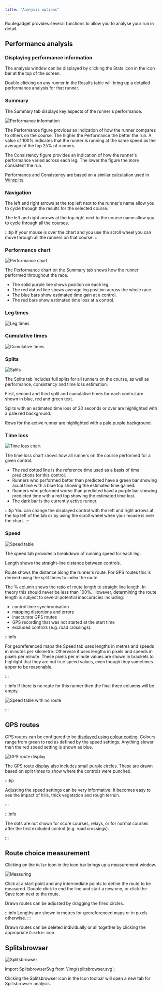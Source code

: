 ```yaml
---
title: "Analysis options"
---
```


Routegadget provides several functions to allow you to analyse your run in detail.

## Performance analysis

### Displaying performance information

The analysis window can be displayed by clicking the Stats icon in the icon bar at the top of the screen. 

Double clicking on any runner in the Results table will bring up a detailed performance analysis for that runner.

### Summary

The Summary tab displays key aspects of the runner's performance.

![Performance information](../img/performance.png)

The Performance figure provides an indication of how the runner compares to others on the course. The higher the Performance the better the run. A value of 100% indicates that the runner is running at the same speed as the average of the top 25% of runners.

The Consistency figure provides an indication of how the runner's performance varied across each leg. The lower the figure the more consistent the run.

Performance and Consistency are based on a similar calculation used in [Winsplits](http://obasen.orientering.se/winsplits/default.aspx?lang=en).

### Navigation

The left and right arrows at the top left next to the runner's name allow you to cycle through the results for the selected course.

The left and right arrows at the top right next to the course name allow you to cycle through all the courses.

:::tip
If your mouse is over the chart and you use the scroll wheel you can move through all the runners on that course.
:::

### Performance chart

![Performance chart](../img/perf-chart.png)

The Performance chart on the Summary tab shows how the runner performed throughout the race. 

- The solid purple line shows position on each leg.
- The red dotted line shows average leg position across the whole race. 
- The blue bars show estimated time gain at a control.
- The red bars show estimated time loss at a control.

### Leg times

![Leg times](../img/leg-times-tab.png)

### Cumulative times

![Cumulative times](../img/cumulative-times-tab.png)

### Splits

![Splits](../img/splits-tab.png)

The Splits tab includes full splits for all runners on the course, as well as performance, consistency and time loss estimation.

First, second and third split and cumulative times for each control are shown in blue, red and green text.

Splits with an estimated time loss of 20 seconds or over are highlighted with a pale red background.

Rows for the active runner are highlighted with a pale purple background.

### Time loss

![Time loss chart](../img/time-loss-chart.png)

The time loss chart shows how all runners on the course performed for a given control. 

- The red dotted line is the reference time used as a basis of time predictions for this control.
- Runners who performed better than predicted have a green bar showing acual time with a blue top showing the estimated time gained.
- Runners who peformed worse than predicted havd a purple bar showing predicted time with a red top showing the estimated time lost.
- The dark bar is the currently active runner. 

:::tip
You can change the displayed control with the left and right arrows at the top left of the tab or by using the scroll wheel when your mouse is over the chart.
:::

### Speed

![Speed table](../img/speed.png)

The speed tab provides a breakdown of running speed for each leg. 

Length shows the straight-line distance between controls.

Route shows the distance along the runner's route. For GPS routes this is derived using the split times to index the route.

The % column shows the ratio of route length to straight line length. In theory this should never be less than 100%. However, determining the route length is subject to several potential inaccuracies including:

- control time synchronisation
- mapping distortions and errors
- inaccurate GPS routes
- GPS recording that was not started at the start time
- excluded controls (e.g. road crossings).

:::info

For georeferenced maps the Speed tab uses lengths in metres and speeds in minutes per kilometre. Otherwise it uses lengths in pixels and speeds in pixels per minute. These pixels per minute values are shown in brackets to highlight that they are not true speed values, even though they sometimes apper to be reasonable.

:::

:::info
If there is no route for this runner then the final three columns will be empty.

![Speed table with no route](../img/speed-no-route.png)

:::

## GPS routes

GPS routes can be configured to be [displayed using colour coding](configuration-options#show-gps-speed-colours). Colours range from green to red as defined by the speed settings. Anything slower than the red speed setting is shown as blue.

![GPS route display](../img/gps-colours.png)

The GPS route display also includes small purple circles. These are drawn based on split times to show where the controls were punched.

:::tip

Adjusting the speed settings can be very informative. It becomes easy to see the impact of hills, thick vegetation and rough terrain.

:::

:::info

The dots are not shown for score courses, relays, or for normal courses after the first excluded control (e.g. road crossings). 

:::

## Route choice measurement

Clicking on the `Ruler` icon in the icon bar brings up a measurement window.

![Measuring](../img/measuring.png)

Click at a start point and any intermediate points to define the route to be measured. Double click to end the line and start a new one, or click the Save icon next to the route.

Drawn routes can be adjusted by dragging the filled circles.

:::info
Lengths are shown in metres for georeferenced maps or in pixels otherwise.
:::

Drawn routes can be deleted individually or all together by clicking the appropriate `Dustbin` icon.

## Splitsbrowser

![Splitsbrowser](../img/splitsbrowser-screen.png)

import SplitsbrowserSvg from '/img/splitsbrowser.svg';

<SplitsbrowserSvg />

Clicking the Splitsbrowser icon in the Icon toolbar will open a new tab for Splitsbrowser analysis.
